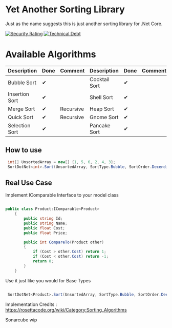 Yet Another Sorting Library
================
Just as the name suggests this is just another sorting library for .Net Core. 

[![Security Rating](http://20.188.121.167:9000/api/project_badges/measure?project=YASL&metric=security_rating&token=07b5e775b59803b6ea9e030cc7e82de04f79a651)](http://20.188.121.167:9000/dashboard?id=YASL)
[![Technical Debt](http://20.188.121.167:9000/api/project_badges/measure?project=YASL&metric=sqale_index&token=07b5e775b59803b6ea9e030cc7e82de04f79a651)](http://20.188.121.167:9000/dashboard?id=YASL)


Available Algorithms
================

| Description             | Done | Comment | Description             | Done | Comment |
|-------------------------|------|---------|-------------------------|------|---------|
| Bubble Sort| ✔ |  |Cocktail Sort| ✔ | 
| Insertion Sort| ✔ | |Shell Sort| ✔ |  
| Merge Sort| ✔ | Recursive| Heap Sort| ✔ | 
| Quick Sort| ✔ | Recursive| Gnome Sort| ✔ | 
| Selection Sort| ✔ | |Pancake Sort| ✔ | 







## How to use
```c#
 int[] UnsortedArray = new[] {1, 5, 6, 2, 4, 3};
 SortDotNet<int>.Sort(UnsortedArray, SortType.Bubble, SortOrder.Decending);

```

## Real Use Case

Implement IComparable<T> Interface to your model class

```c#

public class Product:IComparable<Product>
    {
        public string Id;
        public string Name;
        public float Cost;
        public float Price;

        public int CompareTo(Product other)
        {
            if (Cost > other.Cost) return 1;
            if (Cost < other.Cost) return -1;
            return 0;
        }
    }

```
Use it just like you would for Base Types

```c#

 SortDotNet<Product>.Sort(UnsortedArray, SortType.Bubble, SortOrder.Decending);

```


Implementation Credits : https://rosettacode.org/wiki/Category:Sorting_Algorithms

Sonarcube wip
 
